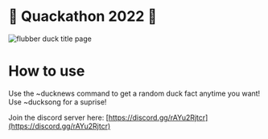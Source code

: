 # 🦆 Quackathon 2022 🦆
![flubber duck title page](https://user-images.githubusercontent.com/96642163/153731036-29683454-5185-44f0-ba09-72d4c249652a.png)


# How to use
Use the ~ducknews command to get a random duck fact anytime you want!
Use ~ducksong for a suprise!

Join the discord server here: [https://discord.gg/rAYu2Rjtcr](https://discord.gg/rAYu2Rjtcr)
